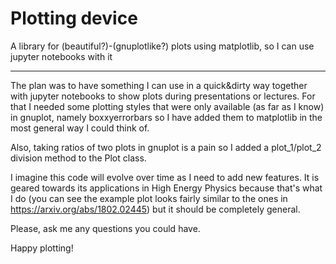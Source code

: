 # Plotting device

A library for (beautiful?)-(gnuplotlike?) plots using matplotlib, so I can use jupyter notebooks with it

------

The plan was to have something I can use in a quick&dirty way together with jupyter notebooks to show plots during presentations or lectures.
For that I needed some plotting styles that were only available (as far as I know) in gnuplot, namely boxxyerrorbars so I have added them to matplotlib in the most general way I could think of.

Also, taking ratios of two plots in gnuplot is a pain so I added a plot_1/plot_2 division method to the Plot class.

I imagine this code will evolve over time as I need to add new features. It is geared towards its applications in High Energy Physics because that's what I do (you can see the example plot looks fairly similar to the ones in https://arxiv.org/abs/1802.02445) but it should be completely general.

Please, ask me any questions you could have.

Happy plotting!
